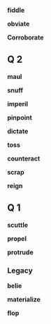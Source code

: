 
**fiddle**

**obviate**

**Corroborate**

## Q 2 

**maul**

**snuff**

**imperil**

**pinpoint**

**dictate**

**toss**

**counteract**

**scrap**

**reign**

## Q 1 

**scuttle**

**propel**

**protrude**

### Legacy 

**belie** 

**materialize**

**flop** 


